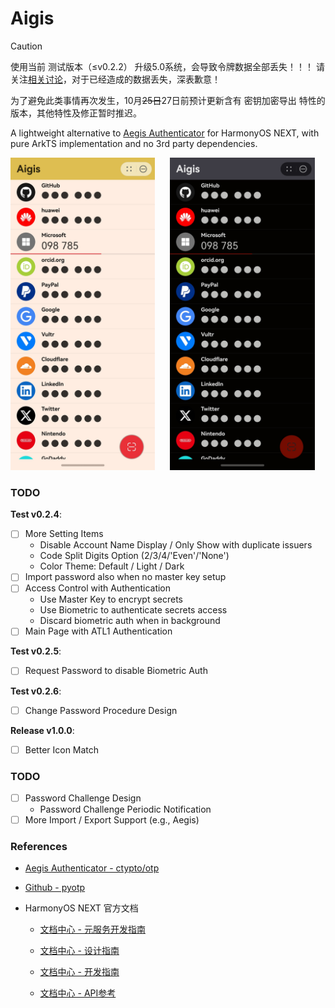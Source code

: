 # Aigis

> [!CAUTION]
> 使用当前 测试版本（≤v0.2.2） 升级5.0系统，会导致令牌数据全部丢失！！！
> 请关注[相关讨论](https://github.com/iamhyc/Aigis/issues/12)，对于已经造成的数据丢失，深表歉意！
> 
> 为了避免此类事情再次发生，10月~~25日~~27日前预计更新含有 密钥加密导出 特性的版本，其他特性及修正暂时推迟。

A lightweight alternative to [Aegis Authenticator](https://github.com/beemdevelopment/Aegis) for HarmonyOS NEXT, with pure ArkTS implementation and no 3rd party dependencies.

<p float="left">
  <img height="500px" alt="screenshot_light" src="./docs/images/screenshot_light.jpg" />
  &nbsp;&nbsp;&nbsp;&nbsp;
  <img height="500px" alt="screenshot_dark" src="./docs/images/screenshot_dark.jpg" />
</p>

### TODO

**Test v0.2.4**:
- [ ] More Setting Items
  - Disable Account Name Display / Only Show with duplicate issuers
  - Code Split Digits Option (2/3/4/'Even'/'None')
  - Color Theme: Default / Light / Dark
- [ ] Import password also when no master key setup
- [ ] Access Control with Authentication
    - Use Master Key to encrypt secrets
    - Use Biometric to authenticate secrets access
    - Discard biometric auth when in background
- [ ] Main Page with ATL1 Authentication

**Test v0.2.5**:
- [ ] Request Password to disable Biometric Auth

**Test v0.2.6**:
- [ ] Change Password Procedure Design

**Release v1.0.0**:
- [ ] Better Icon Match


### TODO
- [ ] Password Challenge Design
    - Password Challenge Periodic Notification
- [ ] More Import / Export Support (e.g., Aegis)

### References

- [Aegis Authenticator - ctypto/otp](https://github.com/beemdevelopment/Aegis/tree/master/app/src/main/java/com/beemdevelopment/aegis/crypto/otp)

- [Github - pyotp](https://github.com/pyauth/pyotp.git)

- HarmonyOS NEXT 官方文档
  
  - [文档中心 - 元服务开发指南](https://developer.huawei.com/consumer/cn/doc/atomic-guides-V5/atomic-service-V5)

  - [文档中心 - 设计指南](https://developer.huawei.com/consumer/cn/doc/design-guides/design-concepts-0000001795698445)

  - [文档中心 - 开发指南](https://developer.huawei.com/consumer/cn/doc/harmonyos-guides-V5/application-dev-guide-V5?catalogVersion=V5)

  - [文档中心 - API参考](https://developer.huawei.com/consumer/cn/doc/harmonyos-references-V5/development-intro-api-V5?catalogVersion=V5)
